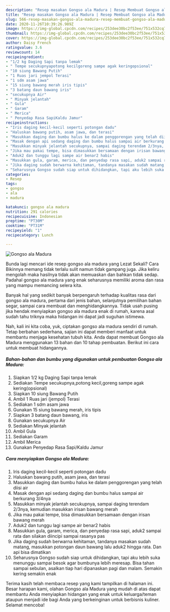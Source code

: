 ```yaml
---
description: "Resep masakan Gongso ala Madura | Resep Membuat Gongso ala Madura Yang Bisa Manjain Lidah"
title: "Resep masakan Gongso ala Madura | Resep Membuat Gongso ala Madura Yang Bisa Manjain Lidah"
slug: 566-resep-masakan-gongso-ala-madura-resep-membuat-gongso-ala-madura-yang-bisa-manjain-lidah
date: 2020-11-26T10:39:26.989Z
image: https://img-global.cpcdn.com/recipes/253dee30bc2f53ee/751x532cq70/gongso-ala-madura-foto-resep-utama.jpg
thumbnail: https://img-global.cpcdn.com/recipes/253dee30bc2f53ee/751x532cq70/gongso-ala-madura-foto-resep-utama.jpg
cover: https://img-global.cpcdn.com/recipes/253dee30bc2f53ee/751x532cq70/gongso-ala-madura-foto-resep-utama.jpg
author: Daisy French
ratingvalue: 3.6
reviewcount: 14
recipeingredient:
- "1/2 kg Daging Sapi tanpa lemak"
- " Tempe secukupnyapotong kecilgoreng sampe agak keringopsional"
- "10 siung Bawang Putih"
- "1 Ruas jari jempol Terasi"
- "1 sdm asam jawa"
- "15 siung bawang merah iris tipis"
- "3 batang daun bawang iris"
- "secukupnya Air"
- " Minyak jelantah"
- " Gula"
- " Garam"
- " Merica"
- " Penyedap Rasa SapiKaldu Jamur"
recipeinstructions:
- "Iris daging kecil-kecil seperti potongan dadu"
- "Haluskan bawang putih, asam jawa, dan terasi"
- "Masukkan daging dan bumbu halus ke dalam penggorengan yang telah diisi air"
- "Masak dengan api sedang daging dan bumbu halus sampai air berkurang 3/4nya"
- "Masukkan minyak jelantah secukupnya, sampai daging terendam 2/3nya, kemudian masukkan irisan bawang merah"
- "Jika mau pakai tempe, bisa dimasukkan bersamaan dengan irisan bawang merah"
- "Aduk2 dan tunggu lagi sampe air benar2 habis"
- "Masukkan gula, garam, merica, dan penyedap rasa sapi, aduk2 sampai rata dan silakan diincipi sampai rasanya pas"
- "Jika daging sudah berwarna kehitaman, tandanya masakan sudah matang, masukkan potongan daun bawang lalu aduk2 hingga rata. Dan api bisa dimatikan"
- "Seharusnya Gongso sudah siap untuk dihidangkan, tapi aku lebih suka menunggu sampai besok agar bumbunya lebih meresap. Bisa tahan sampai sebulan, asalkan tiap hari dipanaskan pagi dan malam. Semakin kering semakin enak"
categories:
- Resep
tags:
- gongso
- ala
- madura

katakunci: gongso ala madura 
nutrition: 291 calories
recipecuisine: Indonesian
preptime: "PT30M"
cooktime: "PT31M"
recipeyield: "1"
recipecategory: Lunch

---
```



![Gongso ala Madura](https://img-global.cpcdn.com/recipes/253dee30bc2f53ee/751x532cq70/gongso-ala-madura-foto-resep-utama.jpg)

Bunda lagi mencari ide resep gongso ala madura yang Lezat Sekali? Cara Bikinnya memang tidak terlalu sulit namun tidak gampang juga. Jika keliru mengolah maka hasilnya tidak akan memuaskan dan bahkan tidak sedap. Padahal gongso ala madura yang enak seharusnya memiliki aroma dan rasa yang mampu memancing selera kita.

Banyak hal yang sedikit banyak berpengaruh terhadap kualitas rasa dari gongso ala madura, pertama dari jenis bahan, selanjutnya pemilihan bahan segar, sampai cara membuat dan menghidangkannya. Tidak usah pusing jika hendak menyiapkan gongso ala madura enak di rumah, karena asal sudah tahu triknya maka hidangan ini dapat jadi suguhan istimewa.




Nah, kali ini kita coba, yuk, ciptakan gongso ala madura sendiri di rumah. Tetap berbahan sederhana, sajian ini dapat memberi manfaat untuk membantu menjaga kesehatan tubuh kita. Anda dapat membuat Gongso ala Madura menggunakan 13 bahan dan 10 tahap pembuatan. Berikut ini cara untuk membuat hidangannya.

<!--inarticleads1-->

##### Bahan-bahan dan bumbu yang digunakan untuk pembuatan Gongso ala Madura:

1. Siapkan 1/2 kg Daging Sapi tanpa lemak
1. Sediakan  Tempe secukupnya,potong kecil,goreng sampe agak kering(opsional)
1. Siapkan 10 siung Bawang Putih
1. Ambil 1 Ruas jari (jempol) Terasi
1. Sediakan 1 sdm asam jawa
1. Gunakan 15 siung bawang merah, iris tipis
1. Siapkan 3 batang daun bawang, iris
1. Gunakan secukupnya Air
1. Sediakan  Minyak jelantah
1. Ambil  Gula
1. Sediakan  Garam
1. Ambil  Merica
1. Gunakan  Penyedap Rasa Sapi/Kaldu Jamur




<!--inarticleads2-->

##### Cara menyiapkan Gongso ala Madura:

1. Iris daging kecil-kecil seperti potongan dadu
1. Haluskan bawang putih, asam jawa, dan terasi
1. Masukkan daging dan bumbu halus ke dalam penggorengan yang telah diisi air
1. Masak dengan api sedang daging dan bumbu halus sampai air berkurang 3/4nya
1. Masukkan minyak jelantah secukupnya, sampai daging terendam 2/3nya, kemudian masukkan irisan bawang merah
1. Jika mau pakai tempe, bisa dimasukkan bersamaan dengan irisan bawang merah
1. Aduk2 dan tunggu lagi sampe air benar2 habis
1. Masukkan gula, garam, merica, dan penyedap rasa sapi, aduk2 sampai rata dan silakan diincipi sampai rasanya pas
1. Jika daging sudah berwarna kehitaman, tandanya masakan sudah matang, masukkan potongan daun bawang lalu aduk2 hingga rata. Dan api bisa dimatikan
1. Seharusnya Gongso sudah siap untuk dihidangkan, tapi aku lebih suka menunggu sampai besok agar bumbunya lebih meresap. Bisa tahan sampai sebulan, asalkan tiap hari dipanaskan pagi dan malam. Semakin kering semakin enak




Terima kasih telah membaca resep yang kami tampilkan di halaman ini. Besar harapan kami, olahan Gongso ala Madura yang mudah di atas dapat membantu Anda menyiapkan hidangan yang enak untuk keluarga/teman ataupun menjadi ide bagi Anda yang berkeinginan untuk berbisnis kuliner. Selamat mencoba!
